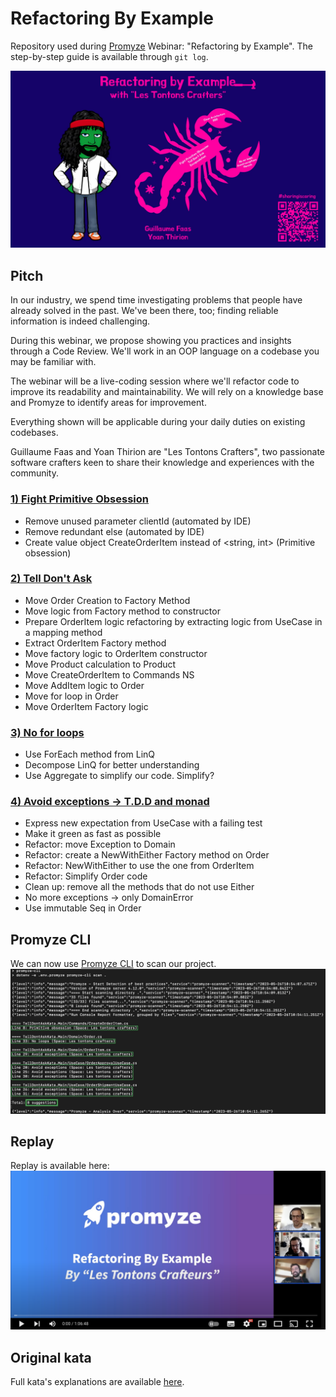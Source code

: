 # Refactoring By Example
Repository used during [Promyze](https://www.promyze.com/) Webinar: "Refactoring by Example".
The step-by-step guide is available through `git log`.

![Refactoring by Example cover](img/refactoring-by-example.webp)

## Pitch
In our industry, we spend time investigating problems that people have already solved in the past. We've been there, too; finding reliable information is indeed challenging.

During this webinar, we propose showing you practices and insights through a Code Review. We'll work in an OOP language on a codebase you may be familiar with.

The webinar will be a live-coding session where we'll refactor code to improve its readability and maintainability. We will rely on a knowledge base and Promyze to identify areas for improvement.

Everything shown will be applicable during your daily duties on existing codebases.

Guillaume Faas and Yoan Thirion are "Les Tontons Crafters", two passionate software crafters keen to share their knowledge and experiences with the community.

### [1) Fight Primitive Obsession](https://xtrem-tdd.netlify.app/Flavours/no-primitive-types)
- Remove unused parameter clientId (automated by IDE)
- Remove redundant else (automated by IDE)
- Create value object CreateOrderItem instead of <string, int> (Primitive obsession)

### [2) Tell Don't Ask](https://xtrem-tdd.netlify.app/Flavours/tell-dont-ask)
- Move Order Creation to Factory Method
- Move logic from Factory method to constructor
- Prepare OrderItem logic refactoring by extracting logic from UseCase in a mapping method
- Extract OrderItem Factory method
- Move factory logic to OrderItem constructor
- Move Product calculation to Product
- Move CreateOrderItem to Commands NS
- Move AddItem logic to Order
- Move for loop in Order
- Move OrderItem Factory logic

### [3) No for loops](https://xtrem-tdd.netlify.app/Flavours/no-for-loops)
- Use ForEach method from LinQ
- Decompose LinQ for better understanding
- Use Aggregate to simplify our code. Simplify?

### [4) Avoid exceptions -> T.D.D and monad](https://xtrem-tdd.netlify.app/Flavours/monads)
- Express new expectation from UseCase with a failing test
- Make it green as fast as possible
- Refactor: move Exception to Domain
- Refactor: create a NewWithEither Factory method on Order
- Refactor: NewWithEither to use the one from OrderItem
- Refactor: Simplify Order code
- Clean up: remove all the methods that do not use Either
- No more exceptions -> only DomainError
- Use immutable Seq in Order

## Promyze CLI
We can now use [Promyze CLI](https://docs.promyze.com/detect-practices-in-your-code/promyze-cli) to scan our project.
![Promyze CLI - Tell Don't Ask](img/promyze-cli-result.webp)

## Replay
Replay is available here:
[![Refactoring By Example by "Les Tontons Crafters"](img/video.png)](https://youtu.be/fwuHdIMrXB0)

## Original kata
Full kata's explanations are available [here](https://github.com/ythirion/scala-kata-logs/blob/main/OrderShippingKata/README.md).
